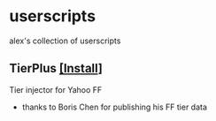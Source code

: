 # userscripts
alex's collection of userscripts

## TierPlus [\[Install\]](https://github.com/acortelyou/userscripts/raw/master/TierPlus.user.js)
Tier injector for Yahoo FF

 * thanks to Boris Chen for publishing his FF tier data

